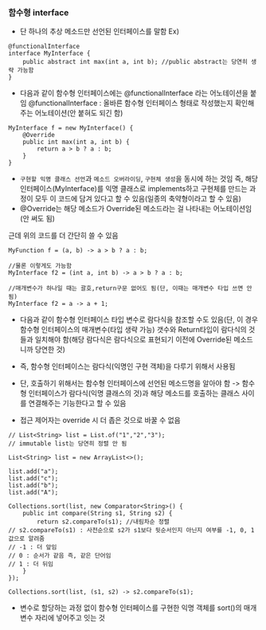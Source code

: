 ### 함수형 interface
- 단 하나의 추상 메소드만 선언된 인터페이스를 말함
Ex)
```
@functionalInterface
interface MyInterface {
	public abstract int max(int a, int b); //public abstract는 당연히 생략 가능함
}
```
- 다음과 같이 함수형 인터페이스에는 @functionalInterface 라는 어노테이션을 붙임
@functionalInterface : 올바른 함수형 인터페이스 형태로 작성했는지 확인해주는 어노테이션(안 붙혀도 되긴 함)

```
MyInterface f = new MyInterface() {
	@Override
	public int max(int a, int b) {
		return a > b ? a : b;
	}
}
```
- `구현할 익명 클래스 선언`과 `메소드 오버라이딩`, `구현체 생성`을 동시에 하는 것임 
즉, 해당 인터페이스(MyInterface)를 익명 클래스로 implements하고 구현체를 만드는 과정이 모두 이 코드에 담겨 있다고 할 수 있음(일종의 축약형이라고 할 수 있음)
- @Override는 해당 메소드가 Override된 메소드라는 걸 나타내는 어노테이션임(안 써도 됨)

근데 위의 코드를 더 간단히 쓸 수 있음
```
MyFunction f = (a, b) -> a > b ? a : b;

//물론 이렇게도 가능함
MyInterface f2 = (int a, int b) -> a > b ? a : b;

//매개변수가 하나일 때는 괄호,return구문 없어도 됨(단, 이때는 매개변수 타입 쓰면 안 됨)
MyInterface f2 = a -> a + 1;
```
- 다음과 같이 함수형 인터페이스 타입 변수로 람다식을 참조할 수도 있음(단, 이 경우 함수형 인터페이스의 매개변수(타입 생략 가능) 갯수와 Return타입이 람다식의 것들과 일치해야 함(해당 람다식은 람다식으로 표현되기 이전에 Override된 메소드니까 당연한 것)

- 즉, 함수형 인터페이스는 람다식(익명인 구현 객체)을 다루기 위해서 사용됨 
- 단, 호출하기 위해서는 함수형 인터페이스에 선언된 메소드명을 알아야 함
-> 함수형 인터페이스가 람다식(익명 클래스의 것)과 해당 메소드를 호출하는 클래스 사이를 연결해주는 기능한다고 할 수 있음

- 접근 제어자는 override 시 더 좁은 것으로 바꿀 수 없음

```
// List<String> list = List.of("1","2","3");
// immutable list는 당연히 정렬 안 됨

List<String> list = new ArrayList<>();

list.add("a");
list.add("c");
list.add("b");
list.add("A");

Collections.sort(list, new Comparator<String>() {
	public int compare(String s1, String s2) {
		return s2.compareTo(s1); //내림차순 정렬
// s2.compareTo(s1) : 사전순으로 s2가 s1보다 뒷순서인지 아닌지 여부를 -1, 0, 1 값으로 알려줌
// -1 : 더 앞임
// 0 : 순서가 같음 즉, 같은 단어임
// 1 : 더 뒤임
	} 
});
```

```
Collections.sort(list, (s1, s2) -> s2.compareTo(s1);
```
- 변수로 할당하는 과정 없이 함수형 인터페이스를 구현한 익명 객체를 sort()의 매개변수 자리에 넣어주고 잇는 것